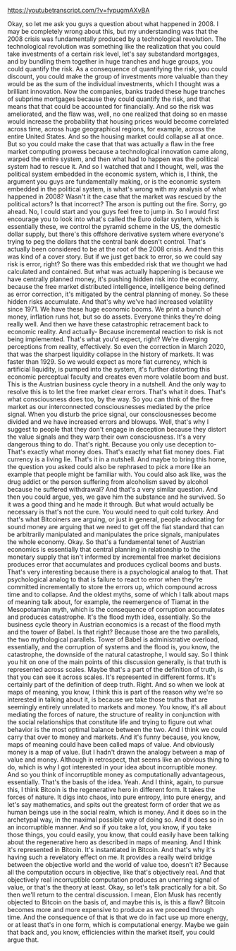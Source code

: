 https://youtubetranscript.com/?v=fypugmAXvBA

 Okay, so let me ask you guys a question about what happened in 2008. I may be completely wrong about this, but my understanding was that the 2008 crisis was fundamentally produced by a technological revolution. The technological revolution was something like the realization that you could take investments of a certain risk level, let's say substandard mortgages, and by bundling them together in huge tranches and huge groups, you could quantify the risk. As a consequence of quantifying the risk, you could discount, you could make the group of investments more valuable than they would be as the sum of the individual investments, which I thought was a brilliant innovation. Now the companies, banks traded these huge tranches of subprime mortgages because they could quantify the risk, and that means that that could be accounted for financially. And so the risk was ameliorated, and the flaw was, well, no one realized that doing so en masse would increase the probability that housing prices would become correlated across time, across huge geographical regions, for example, across the entire United States. And so the housing market could collapse all at once. But so you could make the case that that was actually a flaw in the free market computing prowess because a technological innovation came along, warped the entire system, and then what had to happen was the political system had to rescue it. And so I watched that and I thought, well, was the political system embedded in the economic system, which is, I think, the argument you guys are fundamentally making, or is the economic system embedded in the political system, is what's wrong with my analysis of what happened in 2008? Wasn't it the case that the market was rescued by the political actors? Is that incorrect? The arson is putting out the fire. Sorry, go ahead. No, I could start and you guys feel free to jump in. So I would first encourage you to look into what's called the Euro dollar system, which is essentially these, we control the pyramid scheme in the US, the domestic dollar supply, but there's this offshore derivative system where everyone's trying to peg the dollars that the central bank doesn't control. That's actually been considered to be at the root of the 2008 crisis. And then this was kind of a cover story. But if we just get back to error, so we could say risk is error, right? So there was this embedded risk that we thought we had calculated and contained. But what was actually happening is because we have centrally planned money, it's pushing hidden risk into the economy, because the free market distributed intelligence, intelligence being defined as error correction, it's mitigated by the central planning of money. So these hidden risks accumulate. And that's why we've had increased volatility since 1971. We have these huge economic booms. We print a bunch of money, inflation runs hot, but so do assets. Everyone thinks they're doing really well. And then we have these catastrophic retracement back to economic reality. And actually- Because incremental reaction to risk is not being implemented. That's what you'd expect, right? We're diverging perceptions from reality, effectively. So even the correction in March 2020, that was the sharpest liquidity collapse in the history of markets. It was faster than 1929. So we would expect as more fiat currency, which is artificial liquidity, is pumped into the system, it's further distorting this economic perceptual faculty and creates even more volatile boom and bust. This is the Austrian business cycle theory in a nutshell. And the only way to resolve this is to let the free market clear errors. That's what it does. That's what consciousness does too, by the way. So you can think of the free market as our interconnected consciousnesses mediated by the price signal. When you disturb the price signal, our consciousnesses become divided and we have increased errors and blowups. Well, that's why I suggest to people that they don't engage in deception because they distort the value signals and they warp their own consciousness. It's a very dangerous thing to do. That's right. Because you only use deception to- That's exactly what money does. That's exactly what fiat money does. Fiat currency is a living lie. That's it in a nutshell. And maybe to bring this home, the question you asked could also be rephrased to pick a more like an example that people might be familiar with. You could also ask like, was the drug addict or the person suffering from alcoholism saved by alcohol because he suffered withdrawal? And that's a very similar question. And then you could argue, yes, we gave him the substance and he survived. So it was a good thing and he made it through. But what would actually be necessary is that's not the cure. You would need to quit cold turkey. And that's what Bitcoiners are arguing, or just in general, people advocating for sound money are arguing that we need to get off the fiat standard that can be arbitrarily manipulated and manipulates the price signals, manipulates the whole economy. Okay. So that's a fundamental tenet of Austrian economics is essentially that central planning in relationship to the monetary supply that isn't informed by incremental free market decisions produces error that accumulates and produces cyclical booms and busts. That's very interesting because there is a psychological analog to that. That psychological analog to that is failure to react to error when they're committed incrementally to store the errors up, which compound across time and to collapse. And the oldest myths, some of which I talk about maps of meaning talk about, for example, the reemergence of Tiamat in the Mesopotamian myth, which is the consequence of corruption accumulates and produces catastrophe. It's the flood myth idea, essentially. So the business cycle theory in Austrian economics is a recast of the flood myth and the tower of Babel. Is that right? Because those are the two parallels, the two mythological parallels. Tower of Babel is administrative overload, essentially, and the corruption of systems and the flood is, you know, the catastrophe, the downside of the natural catastrophe, I would say. So I think you hit on one of the main points of this discussion generally, is that truth is represented across scales. Maybe that's a part of the definition of truth, is that you can see it across scales. It's represented in different forms. It's certainly part of the definition of deep truth. Right. And so when we look at maps of meaning, you know, I think this is part of the reason why we're so interested in talking about it, is because we take those truths that are seemingly entirely unrelated to markets and money. You know, it's all about mediating the forces of nature, the structure of reality in conjunction with the social relationships that constitute life and trying to figure out what behavior is the most optimal balance between the two. And I think we could carry that over to money and markets. And it's funny because, you know, maps of meaning could have been called maps of value. And obviously money is a map of value. But I hadn't drawn the analogy between a map of value and money. Although in retrospect, that seems like an obvious thing to do, which is why I got interested in your idea about incorruptible money. And so you think of incorruptible money as computationally advantageous, essentially. That's the basis of the idea. Yeah. And I think, again, to pursue this, I think Bitcoin is the regenerative hero in different form. It takes the forces of nature. It digs into chaos, into pure entropy, into pure energy, and let's say mathematics, and spits out the greatest form of order that we as human beings use in the social realm, which is money. And it does so in the archetypal way, in the maximal possible way of doing so. And it does so in an incorruptible manner. And so if you take a lot, you know, if you take those things, you could easily, you know, that could easily have been talking about the regenerative hero as described in maps of meaning. And I think it's represented in Bitcoin. It's instantiated in Bitcoin. And that's why it's having such a revelatory effect on me. It provides a really weird bridge between the objective world and the world of value too, doesn't it? Because all the computation occurs in objective, like that's objectively real. And that objectively real incorruptible computation produces an unerring signal of value, or that's the theory at least. Okay, so let's talk practically for a bit. So then we'll return to the central discussion. I mean, Elon Musk has recently objected to Bitcoin on the basis of, and maybe this is, is this a flaw? Bitcoin becomes more and more expensive to produce as we proceed through time. And the consequence of that is that we do in fact use up more energy, or at least that's in one form, which is computational energy. Maybe we gain that back and, you know, efficiencies within the market itself, you could argue that.